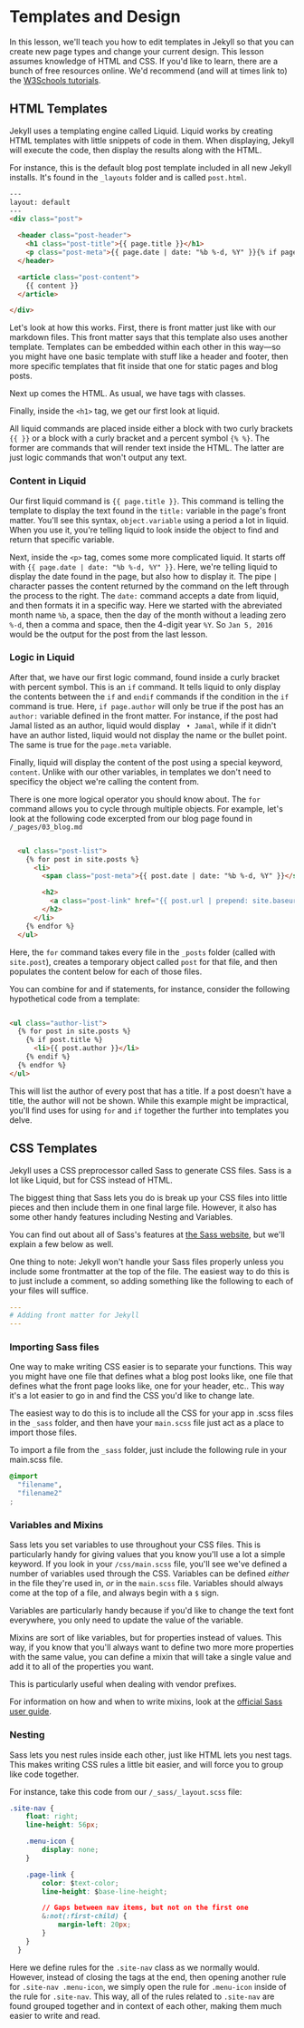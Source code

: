 # Templates and Design

In this lesson, we'll teach you how to edit templates in Jekyll so that you can create new page types and change your current design. This lesson assumes knowledge of HTML and CSS. If you'd like to learn, there are a bunch of free resources online. We'd recommend (and will at times link to) the <a href="http://www.w3schools.com/" target="_blank">W3Schools tutorials</a>.

## HTML Templates

Jekyll uses a templating engine called Liquid. Liquid works by creating HTML templates with little snippets of code in them. When displaying, Jekyll will execute the code, then display the results along with the HTML.

For instance, this is the default blog post template included in all new Jekyll installs. It's found in the `_layouts` folder and is called `post.html`.

```html
---
layout: default
---
<div class="post">

  <header class="post-header">
    <h1 class="post-title">{{ page.title }}</h1>
    <p class="post-meta">{{ page.date | date: "%b %-d, %Y" }}{% if page.author %} • {{ page.author }}{% endif %}{% if page.meta %} • {{ page.meta }}{% endif %}</p>
  </header>

  <article class="post-content">
    {{ content }}
  </article>

</div>
```


Let's look at how this works. First, there is front matter just like with our markdown files. This front matter says that this template also uses another template. Templates can be embedded within each other in this way—so you might have one basic template with stuff like a header and footer, then more specific templates that fit inside that one for static pages and blog posts.

Next up comes the HTML. As usual, we have tags with classes. 

Finally, inside the `<h1>` tag, we get our first look at liquid.

All liquid commands are placed inside either a block with two curly brackets `{{ }}` or a block with a curly bracket and a percent symbol `{% %}`. The former are commands that will render text inside the HTML. The latter are just logic commands that won't output any text.

### Content in Liquid

Our first liquid command is `{{ page.title }}`. This command is telling the template to display the text found in the `title:` variable in the page's front matter. You'll see this syntax, `object.variable` using a period a lot in liquid. When you use it, you're telling liquid to look inside the object to find and return that specific variable. 

Next, inside the `<p>` tag, comes some more complicated liquid. It starts off with `{{ page.date | date: "%b %-d, %Y" }}`. Here, we're telling liquid to display the date found in the page, but also how to display it. The pipe `|` character passes the content returned by the command on the left through the process to the right. The `date:` command accepts a date from liquid, and then formats it in a specific way. Here we started with the abreviated month name `%b`, a space, then the day of the month without a leading zero `%-d`, then a comma and space, then the 4-digit year `%Y`. So `Jan 5, 2016` would be the output for the post from the last lesson.

### Logic in Liquid

After that, we have our first logic command, found inside a curly bracket with percent symbol. This is an `if` command. It tells liquid to only display the contents between the `if` and `endif` commands if the condition in the `if` command is true. Here, `if page.author` will only be true if the post has an `author:` variable defined in the front matter. For instance, if the post had Jamal listed as an author, liquid would display ` • Jamal`, while if it didn't have an author listed, liquid would not display the name or the bullet point. The same is true for the `page.meta` variable.

Finally, liquid will display the content of the post using a special keyword, `content`. Unlike with our other variables, in templates we don't need to specificy the object we're calling the content from.

There is one more logical operator you should know about. The `for` command allows you to cycle through multiple objects. For example, let's look at the following code excerpted from our blog page found in `/_pages/03_blog.md`

```html

  <ul class="post-list">
    {% for post in site.posts %}
      <li>
        <span class="post-meta">{{ post.date | date: "%b %-d, %Y" }}</span>

        <h2>
          <a class="post-link" href="{{ post.url | prepend: site.baseurl }}">{{ post.title }}</a>
        </h2>
      </li>
    {% endfor %}
  </ul>

```

Here, the `for` command takes every file in the `_posts` folder (called with `site.post`), creates a temporary object called `post` for that file, and then populates the content below for each of those files. 

You can combine for and if statements, for instance, consider the following hypothetical code from a template:

```html

<ul class="author-list">
  {% for post in site.posts %}
    {% if post.title %}
      <li>{{ post.author }}</li>
    {% endif %}
  {% endfor %}
</ul>

```

This will list the author of every post that has a title. If a post doesn't have a title, the author will not be shown. While this example might be impractical, you'll find uses for using `for` and `if` together the further into templates you delve.


## CSS Templates

Jekyll uses a CSS preprocessor called Sass to generate CSS files. Sass is a lot like Liquid, but for CSS instead of HTML. 

The biggest thing that Sass lets you do is break up your CSS files into little pieces and then include them in one final large file. However, it also has some other handy features including Nesting and Variables.

You can find out about all of Sass's features at <a href="http://sass-lang.com/guide" target="_blank">the Sass website</a>, but we'll explain a few below as well.

One thing to note: Jekyll won't handle your Sass files properly unless you include some frontmatter at the top of the file. The easiest way to do this is to just include a comment, so adding something like the following to each of your files will suffice.

```yaml
---
# Adding front matter for Jekyll
---
```

### Importing Sass files

One way to make writing CSS easier is to separate your functions. This way you might have one file that defines what a blog post looks like, one file that defines what the front page looks like, one for your header, etc.. This way it's a lot easier to go in and find the CSS you'd like to change late.

The easiest way to do this is to include all the CSS for your app in .scss files in the `_sass` folder, and then have your `main.scss` file just act as a place to import those files.

To import a file from the `_sass` folder, just include the following rule in your main.scss file.

```css
@import
  "filename",
  "filename2"
;
```

### Variables and Mixins

Sass lets you set variables to use throughout your CSS files. This is particularly handy for giving values that you know you'll use a lot a simple keyword. If you look in your `/css/main.scss` file, you'll see we've defined a number of variables used through the CSS. Variables can be defined _either_ in the file they're used in, _or_ in the `main.scss` file. Variables should always come at the top of a file, and always begin with a `$` sign.

Variables are particularly handy because if you'd like to change the text font everywhere, you only need to update the value of the variable.

Mixins are sort of like variables, but for properties instead of values. This way, if you know that you'll always want to define two more more properties with the same value, you can define a mixin that will take a single value and add it to all of the properties you want. 

This is particularly useful when dealing with vendor prefixes.

For information on how and when to write mixins, look at the <a href="http://sass-lang.com/guide#topic-6" targer="_blank">official Sass user guide</a>.

### Nesting

Sass lets you nest rules inside each other, just like HTML lets you nest tags. This makes writing CSS rules a little bit easier, and will force you to group like code together.

For instance, take this code from our `/_sass/_layout.scss` file:

```css
.site-nav {
    float: right;
    line-height: 56px;

    .menu-icon {
        display: none;
    }

    .page-link {
        color: $text-color;
        line-height: $base-line-height;

        // Gaps between nav items, but not on the first one
        &:not(:first-child) {
            margin-left: 20px;
        }
    }
  }
```

Here we define rules for the `.site-nav` class as we normally would. However, instead of closing the tags at the end, then opening another rule for `.site-nav .menu-icon`, we simply open the rule for `.menu-icon` inside of the rule for `.site-nav`. This way, all of the rules related to `.site-nav` are found grouped together and in context of each other, making them much easier to write and read.
